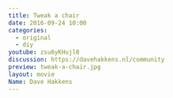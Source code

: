```yaml
---
title: Tweak a chair
date: 2016-09-24 10:00
categories:
  - original
  - diy
youtube: zsu6yKHujl8
discussion: https://davehakkens.nl/community
preview: tweak-a-chair.jpg
layout: movie
Name: Dave Hakkens
---
```

